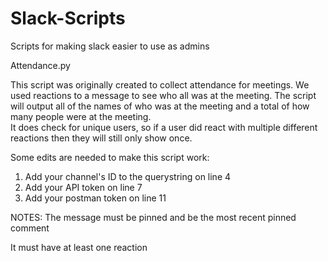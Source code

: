 # Slack-Scripts
Scripts for making slack easier to use as admins

Attendance.py

This script was originally created to collect attendance for meetings.  We used reactions to a message to see who all was at the meeting.
The script will output all of the names of who was at the meeting and a total of how many people were at the meeting.  
It does check for unique users, so if a user did react with multiple different reactions then they will still only show once.  

Some edits are needed to make this script work:
1. Add your channel's ID to the querystring on line 4
2. Add your API token on line 7
3. Add your postman token on line 11

NOTES:
  The message must be pinned and be the most recent pinned comment
  
  It must have at least one reaction

